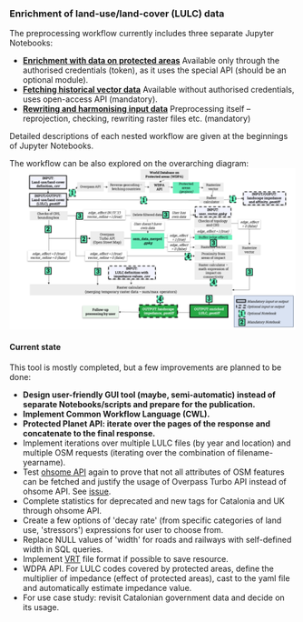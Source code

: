 ### Enrichment of land-use/land-cover (LULC) data
The preprocessing workflow currently includes three separate Jupyter Notebooks:

- **[Enrichment with data on protected areas](1_protected_areas/1_preprocessing_pas.ipynb)**
Available only through the authorised credentials (token), as it uses the special API (should be an optional module).
- **[Fetching historical vector data](2_osm_historical.ipynb)**
Available without authorised credentials, uses open-access API (mandatory).
- **[Rewriting and harmonising input data](3_preprocessing.ipynb)**
Preprocessing itself – reprojection, checking, rewriting raster files etc. (mandatory)

Detailed descriptions of each nested workflow are given at the beginnings of Jupyter Notebooks.

The workflow can be also explored on the overarching diagram:![diagram](visualisation/workflow.png)

#### Current state

This tool is mostly completed, but a few improvements are planned to be done:

- **Design user-friendly GUI tool (maybe, semi-automatic) instead of separate Notebooks/scripts and prepare for the publication.**
- **Implement Common Workflow Language (CWL).**
- **Protected Planet API: iterate over the pages of the response and concatenate to the final response.**
- Implement iterations over multiple LULC files (by year and location) and multiple OSM requests (iterating over the combination of filename-yearname).
- Test [ohsome API](https://docs.ohsome.org/ohsome-api/v1/) again to prove that not all attributes of OSM features can be fetched and justify the usage of Overpass Turbo API instead of ohsome API. See [issue](https://github.com/GIScience/ohsome-api/issues/332).
- Complete statistics for deprecated and new tags for Catalonia and UK through ohsome API.
- Create a few options of 'decay rate' (from specific categories of land use, 'stressors') expressions for user to choose from.
- Replace NULL values of 'width' for roads and railways with self-defined width in SQL queries.
- Implement [VRT](https://gdal.org/en/latest/drivers/raster/vrt.html) file format if possible to save resource.
- WDPA API. For LULC codes covered by protected areas, define the multiplier of impedance (effect of protected areas), cast to the yaml file and automatically estimate impedance value.
- For use case study: revisit Catalonian government data and decide on its usage.
